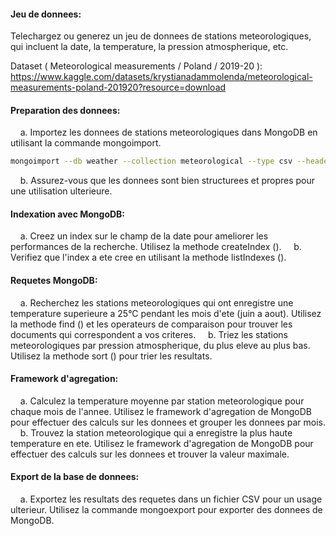 #### Jeu de donnees: 
Telechargez ou generez un jeu de donnees de stations meteorologiques, qui incluent la date, la temperature, la pression atmospherique, etc.

Dataset ( Meteorological measurements / Poland / 2019-20 ): https://www.kaggle.com/datasets/krystianadammolenda/meteorological-measurements-poland-201920?resource=download

#### Preparation des donnees:
    a. Importez les donnees de stations meteorologiques dans MongoDB en utilisant la commande mongoimport.

```bash
mongoimport --db weather --collection meteorological --type csv --headerline --file meteorological_data.csv
```

    b. Assurez-vous que les donnees sont bien structurees et propres pour une utilisation ulterieure.



#### Indexation avec MongoDB:
    a. Creez un index sur le champ de la date pour ameliorer les performances de la recherche. Utilisez la methode createIndex ().
    b. Verifiez que l'index a ete cree en utilisant la methode listIndexes ().



#### Requetes MongoDB:
    a. Recherchez les stations meteorologiques qui ont enregistre une temperature superieure a 25°C pendant les mois d'ete (juin a aout). Utilisez la methode find () et les operateurs de comparaison pour trouver les documents qui correspondent a vos criteres.
    b. Triez les stations meteorologiques par pression atmospherique, du plus eleve au plus bas. Utilisez la methode sort () pour trier les resultats.



#### Framework d'agregation:
    a. Calculez la temperature moyenne par station meteorologique pour chaque mois de l'annee. Utilisez le framework d'agregation de MongoDB pour effectuer des calculs sur les donnees et grouper les donnees par mois.
    b. Trouvez la station meteorologique qui a enregistre la plus haute temperature en ete. Utilisez le framework d'agregation de MongoDB pour effectuer des calculs sur les donnees et trouver la valeur maximale.



#### Export de la base de donnees:
    a. Exportez les resultats des requetes dans un fichier CSV pour un usage ulterieur. Utilisez la commande mongoexport pour exporter des donnees de MongoDB.


